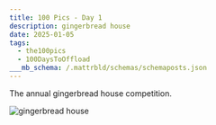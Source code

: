```yaml
---
title: 100 Pics - Day 1
description: gingerbread house
date: 2025-01-05
tags:
  - the100pics
  - 100DaysToOffload
___mb_schema: /.mattrbld/schemas/schemaposts.json
---
```


The annual gingerbread house competition.

![gingerbread house](/assets/images/the100pics/001.webp)
